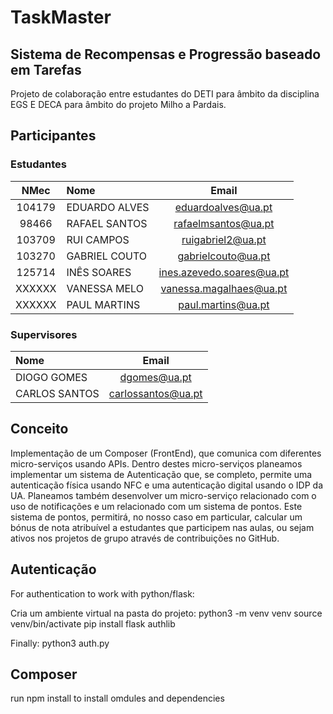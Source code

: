 
# TaskMaster
## Sistema de Recompensas e Progressão baseado em Tarefas
Projeto de colaboração entre estudantes do DETI para âmbito da disciplina EGS E DECA para âmbito do projeto Milho a Pardais.

## Participantes
### Estudantes
| NMec | Nome | Email |
|:---:|:---|:---:|
| 104179 | EDUARDO ALVES | eduardoalves@ua.pt |
| 98466 | RAFAEL SANTOS | rafaelmsantos@ua.pt |
| 103709 | RUI CAMPOS | ruigabriel2@ua.pt |
| 103270 | GABRIEL COUTO | gabrielcouto@ua.pt |
| 125714 | INÊS SOARES | ines.azevedo.soares@ua.pt |
| XXXXXX | VANESSA MELO | vanessa.magalhaes@ua.pt |
| XXXXXX | PAUL MARTINS | paul.martins@ua.pt |

### Supervisores
| Nome | Email |
|:---|:---:|
| DIOGO GOMES| dgomes@ua.pt |
| CARLOS SANTOS| carlossantos@ua.pt |

## Conceito
Implementação de um Composer (FrontEnd), que comunica com diferentes micro-serviços usando APIs. Dentro destes micro-serviços planeamos implementar um sistema de Autenticação que, se completo, permite uma autenticação física usando NFC e uma autenticação digital usando o IDP da UA. Planeamos também desenvolver um micro-serviço relacionado com o uso de notificações e um relacionado com um sistema de pontos. Este sistema de pontos, permitirá, no nosso caso em particular, calcular um bónus de nota atribuível a estudantes que participem nas aulas, ou sejam ativos nos projetos de grupo através de contribuições no GitHub.

## Autenticação
For authentication to work with python/flask:

Cria um ambiente virtual na pasta do projeto:
python3 -m venv venv
source venv/bin/activate
pip install flask authlib

Finally:
python3 auth.py

## Composer
run npm install to install omdules and dependencies
